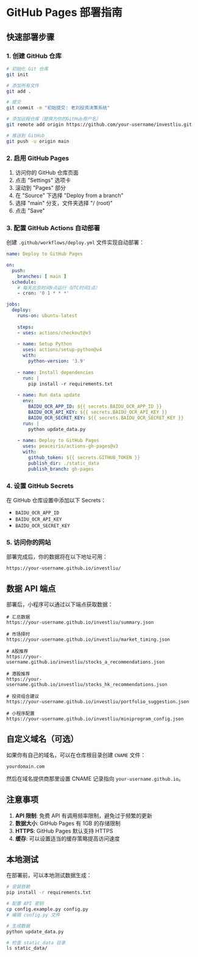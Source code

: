 # GitHub Pages 部署指南

## 快速部署步骤

### 1. 创建 GitHub 仓库
```bash
# 初始化 Git 仓库
git init

# 添加所有文件
git add .

# 提交
git commit -m "初始提交: 老刘投资决策系统"

# 添加远程仓库（替换为你的GitHub用户名）
git remote add origin https://github.com/your-username/investliu.git

# 推送到 GitHub
git push -u origin main
```

### 2. 启用 GitHub Pages
1. 访问你的 GitHub 仓库页面
2. 点击 "Settings" 选项卡
3. 滚动到 "Pages" 部分
4. 在 "Source" 下选择 "Deploy from a branch"
5. 选择 "main" 分支，文件夹选择 "/ (root)"
6. 点击 "Save"

### 3. 配置 GitHub Actions 自动部署
创建 `.github/workflows/deploy.yml` 文件实现自动部署：

```yaml
name: Deploy to GitHub Pages

on:
  push:
    branches: [ main ]
  schedule:
    # 每天北京时间9点运行（UTC时间1点）
    - cron: '0 1 * * *'

jobs:
  deploy:
    runs-on: ubuntu-latest
    
    steps:
    - uses: actions/checkout@v3
    
    - name: Setup Python
      uses: actions/setup-python@v4
      with:
        python-version: '3.9'
    
    - name: Install dependencies
      run: |
        pip install -r requirements.txt
    
    - name: Run data update
      env:
        BAIDU_OCR_APP_ID: ${{ secrets.BAIDU_OCR_APP_ID }}
        BAIDU_OCR_API_KEY: ${{ secrets.BAIDU_OCR_API_KEY }}
        BAIDU_OCR_SECRET_KEY: ${{ secrets.BAIDU_OCR_SECRET_KEY }}
      run: |
        python update_data.py
    
    - name: Deploy to GitHub Pages
      uses: peaceiris/actions-gh-pages@v3
      with:
        github_token: ${{ secrets.GITHUB_TOKEN }}
        publish_dir: ./static_data
        publish_branch: gh-pages
```

### 4. 设置 GitHub Secrets
在 GitHub 仓库设置中添加以下 Secrets：
- `BAIDU_OCR_APP_ID`
- `BAIDU_OCR_API_KEY` 
- `BAIDU_OCR_SECRET_KEY`

### 5. 访问你的网站
部署完成后，你的数据将在以下地址可用：
```
https://your-username.github.io/investliu/
```

## 数据 API 端点

部署后，小程序可以通过以下端点获取数据：

```
# 汇总数据
https://your-username.github.io/investliu/summary.json

# 市场择时
https://your-username.github.io/investliu/market_timing.json

# A股推荐
https://your-username.github.io/investliu/stocks_a_recommendations.json

# 港股推荐
https://your-username.github.io/investliu/stocks_hk_recommendations.json

# 投资组合建议
https://your-username.github.io/investliu/portfolio_suggestion.json

# 小程序配置
https://your-username.github.io/investliu/miniprogram_config.json
```

## 自定义域名（可选）

如果你有自己的域名，可以在仓库根目录创建 `CNAME` 文件：
```
yourdomain.com
```

然后在域名提供商那里设置 CNAME 记录指向 `your-username.github.io`。

## 注意事项

1. **API 限制**: 免费 API 有调用频率限制，避免过于频繁的更新
2. **数据大小**: GitHub Pages 有 1GB 的存储限制
3. **HTTPS**: GitHub Pages 默认支持 HTTPS
4. **缓存**: 可以设置适当的缓存策略提高访问速度

## 本地测试

在部署前，可以本地测试数据生成：
```bash
# 安装依赖
pip install -r requirements.txt

# 配置 API 密钥
cp config.example.py config.py
# 编辑 config.py 文件

# 生成数据
python update_data.py

# 检查 static_data 目录
ls static_data/
```